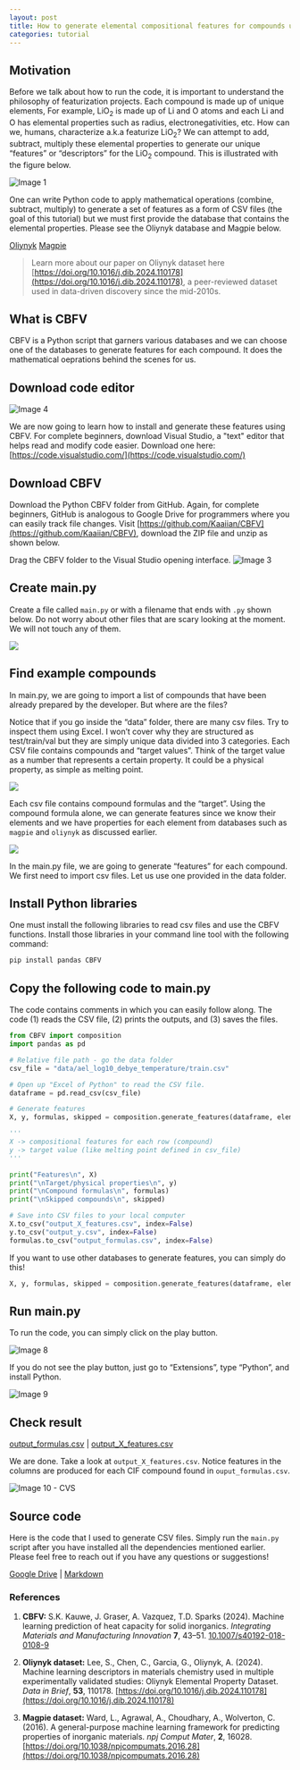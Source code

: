 ```yaml
---
layout: post
title: How to generate elemental compositional features for compounds using CBFV for beginners
categories: tutorial
---
```


## Motivation
Before we talk about how to run the code, it is important to understand the philosophy of featurization projects. Each compound is made up of unique elements, For example, LiO<sub>2</sub> is made up of Li and O atoms and each Li and O has elemental properties such as radius, electronegativities, etc. How can we, humans, characterize a.k.a featurize LiO<sub>2</sub>? We can attempt to add, subtract, multiply these elemental properties to generate our unique “features” or “descriptors” for the LiO<sub>2</sub> compound. This is illustrated with the figure below.

![Image 1](/files/blog/2024-02-19-tutorial-CBFV/img/1.png)

One can write Python code to apply mathematical operations (combine, subtract, multiply) to generate a set of features as a form of CSV files (the goal of this tutorial) but we must first provide the database that contains the elemental properties. Please see the Oliynyk database and Magpie below.

[Oliynyk](https://data.mendeley.com/datasets/bt6gv5z6yv/2)
[Magpie](https://github.com/Kaaiian/CBFV/blob/master/cbfv/element_properties/magpie.csv)

> Learn more about our paper on Oliynyk dataset here [https://doi.org/10.1016/j.dib.2024.110178](https://doi.org/10.1016/j.dib.2024.110178), a peer-reviewed dataset used in data-driven discovery since the mid-2010s.

## What is CBFV
CBFV is a Python script that garners various databases and we can choose one of the databases to generate features for each compound. It does the mathematical oeprations behind the scenes for us.


## Download code editor
![Image 4](/files/blog/2024-02-19-tutorial-CBFV/img/4.png)

We are now going to learn how to install and generate these features using CBFV. For complete beginners, download Visual Studio, a "text" editor that helps read and modify code easier. Download one here: [https://code.visualstudio.com/](https://code.visualstudio.com/)


## Download CBFV
Download the Python CBFV folder from GitHub. Again, for complete beginners, GitHub is analogous to Google Drive for programmers where you can easily track file changes. Visit [https://github.com/Kaaiian/CBFV](https://github.com/Kaaiian/CBFV), download the ZIP file and unzip as shown below.

Drag the CBFV folder to the Visual Studio opening interface.
![Image 3](/files/blog/2024-02-19-tutorial-CBFV/img/3.png)


## Create main.py
Create a file called `main.py` or with a filename that ends with `.py` shown below. Do not worry about other files that are scary looking at the moment. We will not touch any of them.

<img src="/files/blog/2024-02-19-tutorial-CBFV/img/5.png"  style="max-width:40%; height:auto;">


## Find example compounds
In main.py, we are going to import a list of compounds that have been already prepared by the developer. But where are the files?

Notice that if you go inside the “data” folder, there are many csv files. Try to inspect them using Excel. I won’t cover why they are structured as test/train/val but they are simply unique data divided into 3 categories. Each CSV file contains compounds and “target values”. Think of the target value as a number that represents a certain property. It could be a physical property, as simple as melting point.

<img src="/files/blog/2024-02-19-tutorial-CBFV/img/6.png"  style="max-width:50%; height:auto;">

Each csv file contains compound formulas and the “target”. Using the compound formula alone, we can generate features since we know their elements and we have properties for each element from databases such as `magpie` and `oliynyk` as discussed earlier.

<img src="/files/blog/2024-02-19-tutorial-CBFV/img/7.png"  style="max-width:40%; height:auto;">

In the main.py file, we are going to generate “features” for each compound. We first need to import csv files. Let us use one provided in the data folder. 


## Install Python libraries
One must install the following libraries to read csv files and use the CBFV functions. Install those libraries in your command line tool with the following command:

```python
pip install pandas CBFV 
```


## Copy the following code to main.py
The code contains comments in which you can easily follow along. The code (1) reads the CSV file, (2) prints the outputs, and (3) saves the files. 


```python
from CBFV import composition
import pandas as pd

# Relative file path - go the data folder
csv_file = "data/ael_log10_debye_temperature/train.csv"

# Open up "Excel of Python" to read the CSV file.
dataframe = pd.read_csv(csv_file)

# Generate features
X, y, formulas, skipped = composition.generate_features(dataframe, elem_prop="magpie")

'''
X -> compositional features for each row (compound)
y -> target value (like melting point defined in csv_file)
'''

print("Features\n", X)
print("\nTarget/physical properties\n", y)
print("\nCompound formulas\n", formulas)
print("\nSkipped compounds\n", skipped)

# Save into CSV files to your local computer
X.to_csv("output_X_features.csv", index=False)
y.to_csv("output_y.csv", index=False)
formulas.to_csv("output_formulas.csv", index=False)
```

If you want to use other databases to generate features, you can simply do this!

```python
X, y, formulas, skipped = composition.generate_features(dataframe, elem_prop="olinyk")
```

## Run main.py
To run the code, you can simply click on the play button.

![Image 8](/files/blog/2024-02-19-tutorial-CBFV/img/8.png)

If you do not see the play button, just go to “Extensions”, type “Python”, and install Python.

![Image 9](/files/blog/2024-02-19-tutorial-CBFV/img/9.png)

## Check result
[output_formulas.csv](/files/blog/2024-02-19-tutorial-CBFV/source-code/output_formulas.csv) |
[output_X_features.csv](/files/blog/2024-02-19-tutorial-CBFV/source-code/output_X_features.csv)


We are done. Take a look at `output_X_features.csv`. Notice features in the columns are produced for each CIF compound found in `ouput_formulas.csv`.

![Image 10 - CVS ](/files/blog/2024-02-19-tutorial-CBFV/img/10.png)

## Source code
Here is the code that I used to generate CSV files. Simply run the `main.py` script after you have installed all the dependencies mentioned earlier. Please feel free to reach out if you have any questions or suggestions!

[Google Drive](https://drive.google.com/drive/folders/1QcMN87hN85iRwaGcS0N1UFtgCgkvieSs?usp=drive_link) |
[Markdown](https://github.com/bobleesj/bobleesj.github.io/blob/main/_posts/2024-02-19-tutorial-CBFV.md)

### References
1. **CBFV:** S.K. Kauwe, J. Graser, A. Vazquez, T.D. Sparks (2024). Machine learning prediction of heat capacity for solid inorganics. *Integrating Materials and Manufacturing Innovation* **7**, 43–51. [10.1007/s40192-018-0108-9](https://doi.org/10.1007/s40192-018-0108-9)

2. **Oliynyk dataset:** Lee, S., Chen, C., Garcia, G., Oliynyk, A. (2024). Machine learning descriptors in materials chemistry used in multiple experimentally validated studies: Oliynyk Elemental Property Dataset. *Data in Brief*, **53**, 110178. [https://doi.org/10.1016/j.dib.2024.110178](https://doi.org/10.1016/j.dib.2024.110178)

3. **Magpie dataset:** Ward, L., Agrawal, A., Choudhary, A., Wolverton, C. (2016). A general-purpose machine learning framework for predicting properties of inorganic materials. *npj Comput Mater*, **2**, 16028. [https://doi.org/10.1038/npjcompumats.2016.28](https://doi.org/10.1038/npjcompumats.2016.28)
